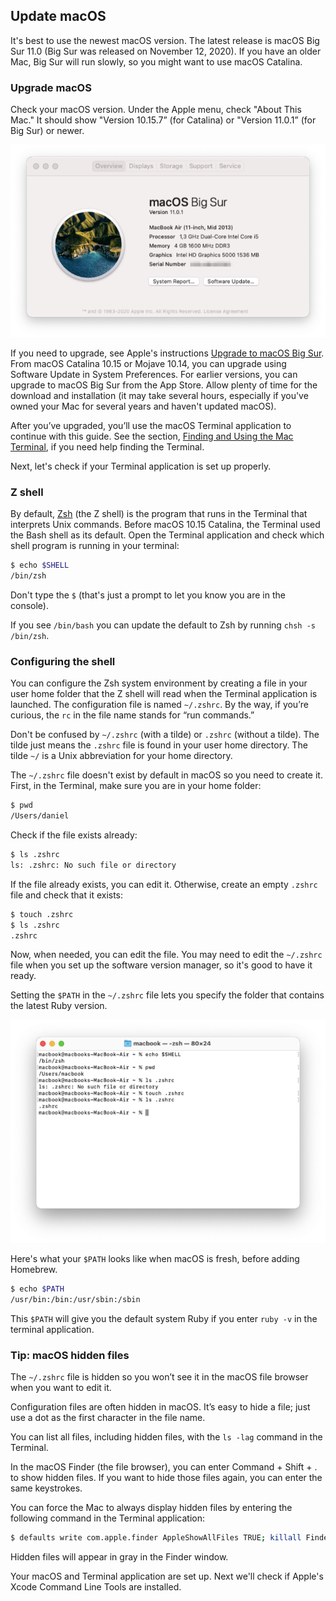 ## Update macOS

It's best to use the newest macOS version. The latest release is macOS Big Sur 11.0 (Big Sur was released on November 12, 2020). If you have an older Mac, Big Sur will run slowly, so you might want to use macOS Catalina.

### Upgrade macOS

Check your macOS version. Under the Apple menu, check "About This Mac." It should show "Version 10.15.7” (for Catalina) or "Version 11.0.1” (for Big Sur) or newer.

![](/assets/images/ruby/macos-big-sur.png)

If you need to upgrade, see Apple's instructions [Upgrade to macOS Big Sur](https://www.apple.com/macos/how-to-upgrade/). From macOS Catalina 10.15 or Mojave 10.14, you can upgrade using Software Update in System Preferences. For earlier versions, you can upgrade to macOS Big Sur from the App Store. Allow plenty of time for the download and installation (it may take several hours, especially if you've owned your Mac for several years and haven't updated macOS).

After you’ve upgraded, you’ll use the macOS Terminal application to continue with this guide. See the section, [Finding and Using the Mac Terminal](/ruby/15.html), if you need help finding the Terminal.

Next, let's check if your Terminal application is set up properly.

### Z shell

By default, [Zsh](https://en.wikipedia.org/wiki/Z_shell) (the Z shell) is the program that runs in the Terminal that interprets Unix commands. Before macOS 10.15 Catalina, the Terminal used the Bash shell as its default. Open the Terminal application and check which shell program is running in your terminal:

```bash
$ echo $SHELL
/bin/zsh
```

Don't type the `$` (that's just a prompt to let you know you are in the console).

If you see `/bin/bash` you can update the default to Zsh by running `chsh -s /bin/zsh`.

### Configuring the shell

You can configure the Zsh system environment by creating a file in your user home folder that the Z shell will read when the Terminal application is launched. The configuration file is named `~/.zshrc`. By the way, if you’re curious, the `rc` in the file name stands for “run commands.”

Don't be confused by `~/.zshrc` (with a tilde) or  `.zshrc` (without a tilde). The tilde just means the `.zshrc` file is found in your user home directory. The tilde `~/` is a Unix abbreviation for your home directory.

The `~/.zshrc` file doesn't exist by default in macOS so you need to create it. First, in the Terminal, make sure you are in your home folder:

```bash
$ pwd
/Users/daniel
```

Check if the file exists already:

```bash
$ ls .zshrc
ls: .zshrc: No such file or directory
```

If the file already exists, you can edit it. Otherwise, create an empty  `.zshrc` file and check that it exists:

```bash
$ touch .zshrc
$ ls .zshrc
.zshrc
```

Now, when needed, you can edit the file. You may need to edit the `~/.zshrc` file when you set up the software version manager, so it's good to have it ready.

Setting the `$PATH` in the `~/.zshrc` file lets you specify the folder that contains the latest Ruby version.

![](/assets/images/ruby/macos-zsh.png)

Here's what your `$PATH` looks like when macOS is fresh, before adding Homebrew.

```bash
$ echo $PATH
/usr/bin:/bin:/usr/sbin:/sbin
```

This `$PATH` will give you the default system Ruby if you enter `ruby -v` in the terminal application.

### Tip: macOS hidden files

The `~/.zshrc` file is hidden so you won’t see it in the macOS file browser when you want to edit it.

Configuration files are often hidden in macOS. It’s easy to hide a file; just use a dot as the first character in the file name.

You can list all files, including hidden files, with the `ls -lag` command in the Terminal.

In the macOS Finder (the file browser), you can enter Command + Shift + . to show hidden files. If you want to hide those files again, you can enter the same keystrokes.

You can force the Mac to always display hidden files by entering the following command in the Terminal application:

```bash
$ defaults write com.apple.finder AppleShowAllFiles TRUE; killall Finder
```

Hidden files will appear in gray in the Finder window.

Your macOS and Terminal application are set up. Next we'll check if Apple's Xcode Command Line Tools are installed.

